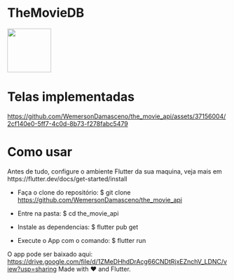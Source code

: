 # TheMovieDB
<img width="100" src="https://user-images.githubusercontent.com/37156004/178585291-beafcf5e-fa0d-4317-a046-604aa1c30348.JPEG"/>

 
# Telas implementadas
 

https://github.com/WemersonDamasceno/the_movie_api/assets/37156004/2cf140e0-5ff7-4c0d-8b73-f278fabc5479





<h1> Como usar </h1>
Antes de tudo, configure o ambiente Flutter da sua maquina, veja mais em https://flutter.dev/docs/get-started/install

- Faça o clone do repositório:
$ git clone https://github.com/WemersonDamasceno/the_movie_api

- Entre na pasta:
$ cd the_movie_api

- Instale as dependencias:
$ flutter pub get

- Execute o App com o comando: 
$ flutter run

O app pode ser baixado aqui: https://drive.google.com/file/d/1ZMeDHhdDrAcg66CNDtRjxEZnchV_LDNC/view?usp=sharing
Made with :heart: and Flutter.

